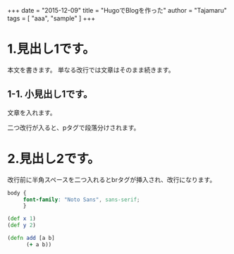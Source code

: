 +++
date    = "2015-12-09"
title   = "HugoでBlogを作った"
author  = "Tajamaru"
tags    = [ "aaa", "sample" ]
+++

# 1.見出し1です。
本文を書きます。
単なる改行では文章はそのまま続きます。

## 1-1. 小見出し1です。
文章を入れます。

二つ改行が入ると、pタグで段落分けされます。

# 2.見出し2です。
改行前に半角スペースを二つ入れるとbrタグが挿入され、改行になります。

~~~css
body {
     font-family: "Noto Sans", sans-serif;
     }
~~~

  
~~~clojure
(def x 1)
(def y 2)

(defn add [a b]
      (+ a b))

~~~
